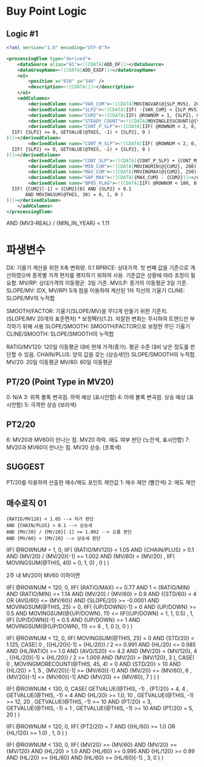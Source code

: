 # Buy Point Logic


## Logic #1

```xml
<?xml version="1.0" encoding="UTF-8"?>

<processingElem type="derived">
	<dataSource alias="A1"><![CDATA[ADD_DF]]></dataSource>
	<dataGroupName><![CDATA[ADD_EXDF]]></dataGroupName>
	<ui>
		<position x="650" y="346" />
		<description><![CDATA[]]></description>
	</ui>
	<addColumns>
		<derivedColumn name="VAR_CUM"><![CDATA[MOVINGVAR(@{SLP_MV5}, 20) * 15]]></derivedColumn>
		<derivedColumn name="SLP2"><![CDATA[IIF( -{VAR_CUM} < {SLP_MV5} AND {SLP_MV5} < {VAR_CUM}, 0, {SLP_MV5} )]]></derivedColumn>
		<derivedColumn name="CUM2"><![CDATA[IIF( @ROWNUM = 1, {SLP2}, GETVALUE(@THIS, -1) + {SLP2} )]]></derivedColumn>
		<derivedColumn name="STEADY_COUNT"><![CDATA[MOVINGLESSCOUNT(@{VAR_CUM}, 30, 0.1)]]></derivedColumn>
		<derivedColumn name="CONT_P_SLP"><![CDATA[IIF( @ROWNUM < 2, 0,
  IIF( {SLP2} >= 0, GETVALUE(@THIS, -1) + {SLP2}, 0 )
)]]></derivedColumn>
		<derivedColumn name="CONT_M_SLP"><![CDATA[IIF( @ROWNUM < 2, 0,
  IIF( {SLP2} <= 0, GETVALUE(@THIS, -1) + {SLP2}, 0 )
)]]></derivedColumn>
		<derivedColumn name="CONT_SLP"><![CDATA[{CONT_P_SLP} + {CONT_M_SLP}]]></derivedColumn>
		<derivedColumn name="MIN_CUM"><![CDATA[MOVINGMIN(@{CUM2}, 200)]]></derivedColumn>
		<derivedColumn name="MAX_CUM"><![CDATA[MOVINGMAX(@{CUM2}, 250)]]></derivedColumn>
		<derivedColumn name="GAP_MAX"><![CDATA[{MAX_CUM} - {CUM2}]]></derivedColumn>
		<derivedColumn name="BPOS_FLAG"><![CDATA[IIF( @ROWNUM < 100, 0,
  IIF( {CUM2}[-1] < {CUM2}[0] AND {SLP2} > 0.1
       AND MOVINGSUM(@THIS, 30) = 0, 1, 0 )
)]]></derivedColumn>
	</addColumns>
</processingElem>
```


AND {MV3-REAL} / {MIN_IN_YEAR} < 1.11


# 파생변수
DX: 기울기 계산을 위한 X축 변화량. 0.1
RPRICE: 상대가격. 첫 번째 값을 기준으로 계산하였으며 종목별 가격 편차를 헷지하기 위하여 사용. 기준값은 상황에 따라 조정이 필요함.
MV/RP: 상대가격의 이동평균. 3일 기준.
MV/LP: 종가의 이동평균 3일 기준.
SLOPE/MV: (DX, MV/RP) 5개 점을 이용하여 계산된 1차 직선의 기울기
CLINE: SLOPE/MV의 누적합

SMOOTH/FACTOR: 기울기(SLOPE/MV)을 무디게 만들기 위한 기준치. (SLOPE/MV 20개의 표준편차) * 보정팩터(1.2). 자잘한 변화는 무시하여 트렌드만 부각하기 위해 사용
SLOPE/SMOOTH: SMOOTH/FACTOR으로 보정한 무딘 기울기
CLINE/SMOOTH: SLOPE/SMOOTH의 누적합


RATIO/MV120: 120일 이동평균 대비 현재 가격(종가). 평균 수준 대비 낮은 정도를 판단할 수 있음.
CHAIN/PLUS: 양의 값을 갖는 (상승세인) SLOPE/SMOOTH의 누적합.
MV/20: 20일 이동평균
MV/60: 60일 이동평균


## PT/20 (Point Type in MV20)
0: N/A
3: 위쪽 볼록 변곡점. 하락 예상 (표시안함)
4: 아래 볼록 변곡점. 상승 예상 (표시안함)
5: 극격한 상승 (보라색)

## PT2/20
6: MV20과 MV60이 만나는 점. MV20 하락. 매도 여부 판단 (노란색, 표시안함)
7: MV20과 MV60이 만나는 점. MV20 상승. (초록색)

## SUGGEST
PT/20를 이용하여 산출한 매수/매도 포인트 제안값
1: 매수 제안 (빨간색)
2: 매도 제안


## 매수로직 01

```
{RATIO/MV120} < 1.05 --> 저가 판단
AND {CHAIN/PLUS} > 0.1 --> 상승세
AND {MV/20} / {MV/20}[-1] >= 1.002 --> 오름 판단
AND {MV/60} < {MV/20} --> 상승세 판단
```



IIF( @ROWNUM = 1, 0,
  IIF( {RATIO/MV120} < 1.05
      AND {CHAIN/PLUS} > 0.1
      AND {MV/20} / {MV/20}[-1] >= 1.002
      AND {MV/60} < {MV/20}
    , IIF( MOVINGSUM(@THIS, 40) = 0, 1, 0)
    , 0 )
)


2주 내 MV20이 MV60 이하이면


IIF( @ROWNUM < 120, 0,
   IIF( {RATIO/MAX} <= 0.77
        AND 1 < {RATIO/MIN} AND {RATIO/MIN} <= 1.14
        AND {MV/20} / {MV/60} > 0.9
        AND ({STD/60} < 4 OR {AVG/60} <= {MV/60})
        AND {SLOPE/20} >= -0.0001
        AND MOVINGSUM(@THIS, 25) = 0,
   IIF( {UP/DOWN}[-1] = 0 AND {UP/DOWN} >= 0.5
        AND MOVINGSUM(@{UP/DOWN}, 11) <= IIF({UP/DOWN} = 1, 1, 0.5)
      , 1,
   IIF( {UP/DOWN}[-1] = 0.5 AND {UP/DOWN} >= 1
        AND MOVINGSUM(@{UP/DOWN}, 11) <= 6
      , 1, 0
   )), 0 )
)



IIF( @ROWNUM < 12, 0,
   IIF( MOVINGSUM(@THIS, 25) = 0 AND {STD/20} < 1.125,
      CASE( 0
         , ({HL/20}[-1] + {HL/20}) / 2 <= 0.991
           AND {HL/20} <= 0.985 AND {HL/RATIO} >= 1.0
           AND {AVG/S20} <= 4.2 AND {MV/20} < {MV/120}, 4
         , ({HL/20}[-1] + {HL/20}) / 2 >= 1.009 AND {MV/20} > {MV/120}, 3
      ),
      CASE( 0
         , MOVINGMORECOUNT(@THIS, 45, 4) = 0 AND {STD/20} > 10 AND {HL/20} > 1, 5
         , {MV/20}[-1] >= {MV/60}[-1] AND {MV/20} <= {MV/60}, 6
         , {MV/20}[-1] <= {MV/60}[-1] AND {MV/20} >= {MV/60}, 7
      )
   )
)


IIF( @ROWNUM < 130, 0,
   CASE( GETVALUE(@THIS, -1)
       , {PT/20} = 4, 4
       , GETVALUE(@THIS, -1) = 4 AND {HL/20} >= 1.0, 10
       , GETVALUE(@THIS, -1) >= 12, 20
       , GETVALUE(@THIS, -1) >= 10 AND {PT/20} = 3, GETVALUE(@THIS, -1) + 1
       , GETVALUE(@THIS, -1) >= 10 AND {PT/20} = 5, 20
   )
)


IIF( @ROWNUM < 120, 0,
   IIF( {PT2/20} = 7 AND ({HL/60} >= 1.0 OR {HL/120} >= 1.0)
      , 1, 0 )
)


IIF( @ROWNUM < 130, 0,
   IIF( {MV/20} >= {MV/60} AND {MV/20} >= {MV/120}
        AND {HL/20} > 1.0 AND {HL/60} >= 0.995 AND {HL/120} >= 0.99
        AND {HL/20} >= {HL/60} AND {HL/60} >= {HL/60}[-1]
       , 3, 0
   )
)

